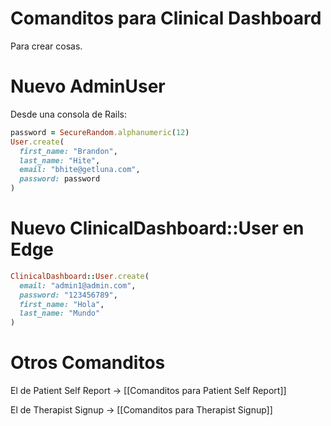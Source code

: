 # Comanditos para Clinical Dashboard

Para crear cosas.

# Nuevo AdminUser

Desde una consola de Rails:
```ruby
password = SecureRandom.alphanumeric(12)
User.create(
  first_name: "Brandon",
  last_name: "Hite",
  email: "bhite@getluna.com",
  password: password
)
```

# Nuevo ClinicalDashboard::User en Edge

```ruby
ClinicalDashboard::User.create(
  email: "admin1@admin.com",
  password: "123456789",
  first_name: "Hola",
  last_name: "Mundo"
)
```

# Otros Comanditos

El de Patient Self Report -> [[Comanditos para Patient Self Report]]

El de Therapist Signup -> [[Comanditos para Therapist Signup]]